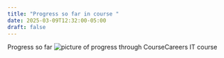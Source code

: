```yaml
---
title: "Progress so far in course "
date: 2025-03-09T12:32:00-05:00
draft: false
---
```

Progress so far
![picture of progress through CourseCareers IT course](/Attachments/course_completion(2)%201.png)
